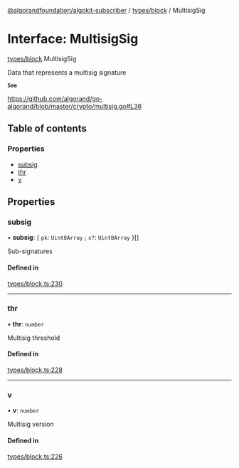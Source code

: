 [@algorandfoundation/algokit-subscriber](../README.md) / [types/block](../modules/types_block.md) / MultisigSig

# Interface: MultisigSig

[types/block](../modules/types_block.md).MultisigSig

Data that represents a multisig signature

**`See`**

https://github.com/algorand/go-algorand/blob/master/crypto/multisig.go#L36

## Table of contents

### Properties

- [subsig](types_block.MultisigSig.md#subsig)
- [thr](types_block.MultisigSig.md#thr)
- [v](types_block.MultisigSig.md#v)

## Properties

### subsig

• **subsig**: \{ `pk`: `Uint8Array` ; `s?`: `Uint8Array`  }[]

Sub-signatures

#### Defined in

[types/block.ts:230](https://github.com/algorandfoundation/algokit-subscriber-ts/blob/main/src/types/block.ts#L230)

___

### thr

• **thr**: `number`

Multisig threshold

#### Defined in

[types/block.ts:228](https://github.com/algorandfoundation/algokit-subscriber-ts/blob/main/src/types/block.ts#L228)

___

### v

• **v**: `number`

Multisig version

#### Defined in

[types/block.ts:226](https://github.com/algorandfoundation/algokit-subscriber-ts/blob/main/src/types/block.ts#L226)
